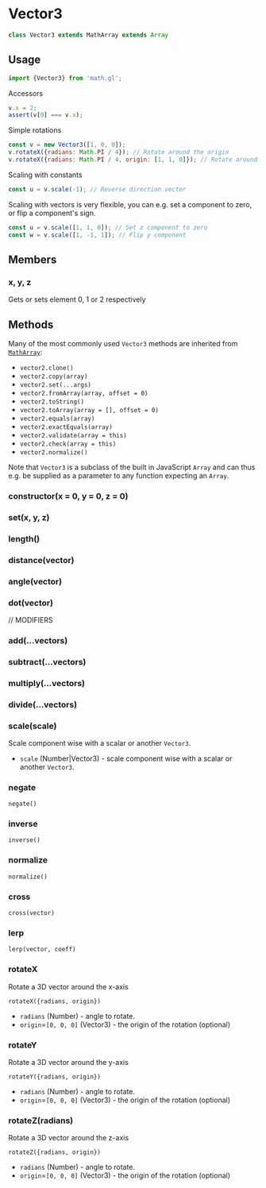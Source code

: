 # Vector3

```js
class Vector3 extends MathArray extends Array
```

## Usage

```js
import {Vector3} from 'math.gl';
```

Accessors
```js
v.x = 2;
assert(v[0] === v.x);
```

Simple rotations
```js
const v = new Vector3([1, 0, 0]);
v.rotateX({radians: Math.PI / 4}); // Rotate around the origin
v.rotateX({radians: Math.PI / 4, origin: [1, 1, 0]}); // Rotate around the specified point
```

Scaling with constants
```js
const u = v.scale(-1); // Reverse direction vector
```

Scaling with vectors is very flexible, you can e.g. set a component to zero, or flip a component's sign.
```js
const u = v.scale([1, 1, 0]); // Set z component to zero
const w = v.scale([1, -1, 1]); // Flip y component
```

## Members

### x, y, z

Gets or sets element 0, 1 or 2 respectively


## Methods

Many of the most commonly used `Vector3` methods are inherited from [`MathArray`](./docs/api-reference/math-array.md):

* `vector2.clone()`
* `vector2.copy(array)`
* `vector2.set(...args)`
* `vector2.fromArray(array, offset = 0)`
* `vector2.toString()`
* `vector2.toArray(array = [], offset = 0)`
* `vector2.equals(array)`
* `vector2.exactEquals(array)`
* `vector2.validate(array = this)`
* `vector2.check(array = this)`
* `vector2.normalize()`

Note that `Vector3` is a subclass of the built in JavaScript `Array` and can thus e.g. be supplied as a parameter to any function expecting an `Array`.


### constructor(x = 0, y = 0, z = 0)

### set(x, y, z)

### length()

### distance(vector)

### angle(vector)

### dot(vector)

// MODIFIERS

### add(...vectors)

### subtract(...vectors)

### multiply(...vectors)

### divide(...vectors)

### scale(scale)

Scale component wise with a scalar or another `Vector3`.

* `scale` (Number|Vector3) - scale component wise with a scalar or another `Vector3`.


### negate

`negate()`


### inverse



`inverse()`

### normalize

`normalize()`

### cross

`cross(vector)`

### lerp

`lerp(vector, coeff)`

### rotateX

Rotate a 3D vector around the x-axis

`rotateX({radians, origin})`

* `radians` (Number) - angle to rotate.
* `origin`=`[0, 0, 0]` (Vector3) - the origin of the rotation (optional)


### rotateY

Rotate a 3D vector around the y-axis

`rotateY({radians, origin})`

* `radians` (Number) - angle to rotate.
* `origin`=`[0, 0, 0]` (Vector3) - the origin of the rotation (optional)


### rotateZ(radians)

Rotate a 3D vector around the z-axis

`rotateZ({radians, origin})`

* `radians` (Number) - angle to rotate.
* `origin`=`[0, 0, 0]` (Vector3) - the origin of the rotation (optional)
